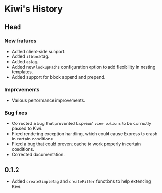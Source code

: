 # Kiwi's History

## Head

### New fratures

* Added client-side support.
* Added `ifblock`tag.
* Added `as`tag.
* Added new `lookupPaths` configuration option to add flexibility in nesting templates.
* Added support for block append and prepend.

### Improvements

* Various performance improvements.


### Bug fixes

* Corrected a bug that prevented Express' `view options` to be correctly passed to Kiwi.
* Fixed rendering exception handling, which could cause Express to crash in certain conditions.
* Fixed a bug that could prevent cache to work properly in certain conditions.
* Corrected documentation.


## 0.1.2

* Added `createSimpleTag` and `createFilter` functions to help extending Kiwi.